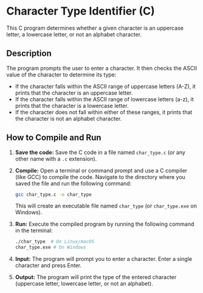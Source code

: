 # Character Type Identifier (C)

This C program determines whether a given character is an uppercase letter, a lowercase letter, or not an alphabet character.

## Description

The program prompts the user to enter a character. It then checks the ASCII value of the character to determine its type:

*   If the character falls within the ASCII range of uppercase letters (A-Z), it prints that the character is an uppercase letter.
*   If the character falls within the ASCII range of lowercase letters (a-z), it prints that the character is a lowercase letter.
*   If the character does not fall within either of these ranges, it prints that the character is not an alphabet character.

## How to Compile and Run

1.  **Save the code:** Save the C code in a file named `char_type.c` (or any other name with a `.c` extension).

2.  **Compile:** Open a terminal or command prompt and use a C compiler (like GCC) to compile the code. Navigate to the directory where you saved the file and run the following command:

    ```bash
    gcc char_type.c -o char_type
    ```

    This will create an executable file named `char_type` (or `char_type.exe` on Windows).

3.  **Run:** Execute the compiled program by running the following command in the terminal:

    ```bash
    ./char_type  # On Linux/macOS
    char_type.exe # On Windows
    ```

4.  **Input:** The program will prompt you to enter a character. Enter a single character and press Enter.

5.  **Output:** The program will print the type of the entered character (uppercase letter, lowercase letter, or not an alphabet).
